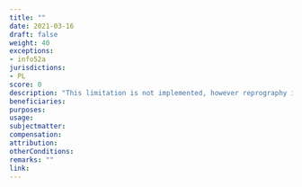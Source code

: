 ```yaml
---
title: ""
date: 2021-03-16
draft: false
weight: 40
exceptions:
- info52a
jurisdictions:
- PL
score: 0
description: "This limitation is not implemented, however reprography is covered by general provisions on permitted personal use (art.23). The rightholders’ compensation is covered by separate provisions concerning levies imposed on entrepreneurs providing reprographic services as well as on manufacturers and importers of playback and copying equipment and data carriers." 
beneficiaries:
purposes: 
usage:
subjectmatter:
compensation:
attribution: 
otherConditions: 
remarks: ""
link: 
---
```

